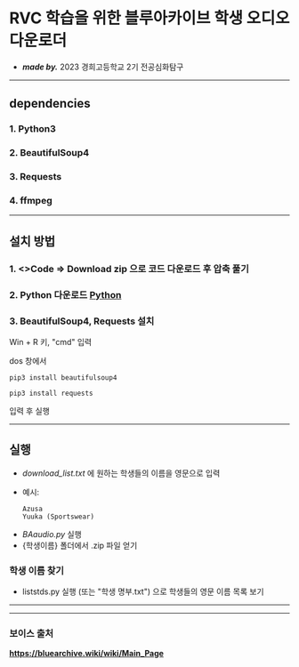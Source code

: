 # RVC 학습을 위한 블루아카이브 학생 오디오 다운로더
- _**made by.**_ 2023 경희고등학교 2기 전공심화탐구

- - -
## dependencies
### 1. Python3
### 2. BeautifulSoup4
### 3. Requests
### 4. ffmpeg
- - -
## 설치 방법
### 1. <>Code => **Download zip** 으로 코드 다운로드 후 압축 풀기
### 2. Python 다운로드 [Python](https://www.python.org/ftp/python/3.11.4/python-3.11.4-amd64.exe)
### 3. BeautifulSoup4, Requests 설치
Win + R 키, "cmd" 입력


dos 창에서
```
pip3 install beautifulsoup4
```
```
pip3 install requests
```
입력 후 실행
- - -
## 실행
- *download_list.txt* 에 원하는 학생들의 이름을 영문으로 입력
+ 예시:
  ```
  Azusa
  Yuuka (Sportswear)
  ```
- *BAaudio.py* 실행
- {학생이름} 폴더에서 .zip 파일 얻기

  
### 학생 이름 찾기
- liststds.py 실행 (또는 "학생 명부.txt") 으로 학생들의 영문 이름 목록 보기
- - -
- - -

### 보이스 출처
__https://bluearchive.wiki/wiki/Main_Page__
